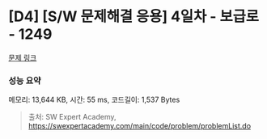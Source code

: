 # [D4] [S/W 문제해결 응용] 4일차 - 보급로 - 1249 

[문제 링크](https://swexpertacademy.com/main/code/problem/problemDetail.do?contestProbId=AV15QRX6APsCFAYD) 

### 성능 요약

메모리: 13,644 KB, 시간: 55 ms, 코드길이: 1,537 Bytes



> 출처: SW Expert Academy, https://swexpertacademy.com/main/code/problem/problemList.do